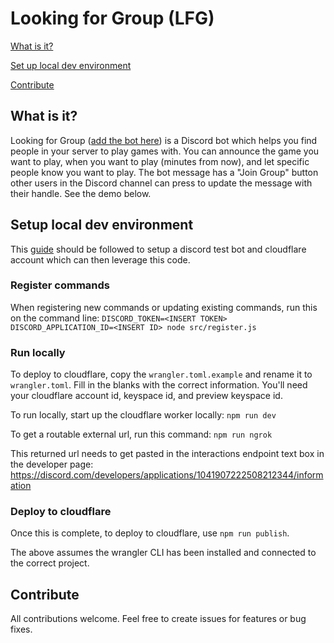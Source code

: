 # Looking for Group (LFG)

[What is it?](#what-is-it)

[Set up local dev environment](#setup-local-dev-environment)

[Contribute](#contribute)

## What is it? 

Looking for Group ([add the bot here](https://discord.com/oauth2/authorize?client_id=1041907222508212344&scope=applications.commands])) is a Discord bot which helps you find people in your server to play games with. You
can announce the game you want to play, when you want to play (minutes from now), and let specific people know you want to play. The bot message has a 
"Join Group" button other users in the Discord channel can press to update the message with their handle. See the demo below.

## Setup local dev environment

This [guide](https://discord.com/developers/docs/tutorials/hosting-on-cloudflare-workers) should be followed to setup a discord test bot and cloudflare account which can 
then leverage this code. 

### Register commands
When registering new commands or updating existing commands, run this on the command line:
`DISCORD_TOKEN=<INSERT TOKEN> DISCORD_APPLICATION_ID=<INSERT ID> node src/register.js`

### Run locally

To deploy to cloudflare, copy the `wrangler.toml.example` and rename it to
`wrangler.toml`. Fill in the blanks with the correct information. You'll need your cloudflare account id,
keyspace id, and preview keyspace id.

To run locally, start up the cloudflare worker locally: `npm run dev`

To get a routable external url, run this command: `npm run ngrok`

This returned url needs to get pasted in the interactions endpoint text box in the developer page:
https://discord.com/developers/applications/1041907222508212344/information

### Deploy to cloudflare

Once this is complete, to deploy to cloudflare, use `npm run publish`.

The above assumes the wrangler CLI has been installed and connected to the correct project.

## Contribute

All contributions welcome. Feel free to create issues for features or bug fixes.

